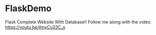# FlaskDemo
Flask Complete Website With Database!!
Follow me along with the video:
https://youtu.be/jlmvCu33C_o
